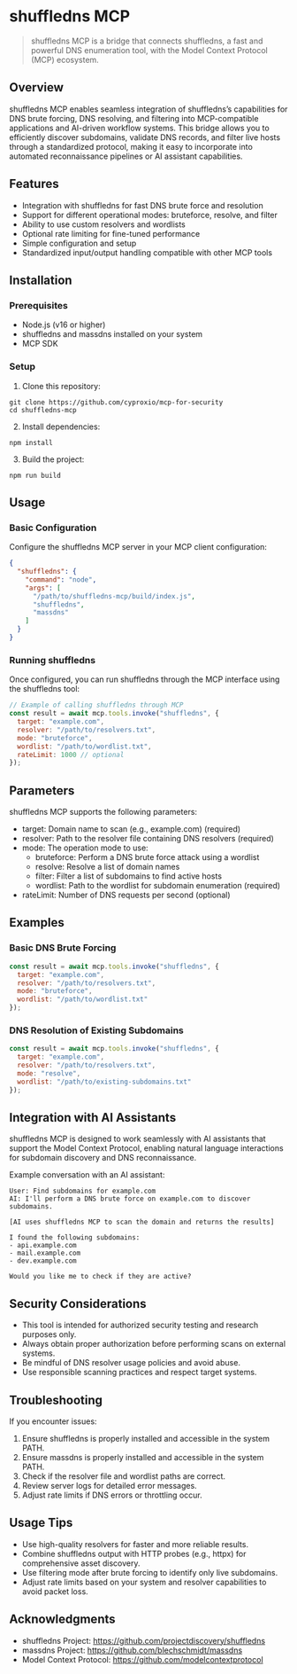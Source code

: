 # shuffledns MCP

> shuffledns MCP is a bridge that connects shuffledns, a fast and powerful DNS enumeration tool, with the Model Context Protocol (MCP) ecosystem.

## Overview

shuffledns MCP enables seamless integration of shuffledns’s capabilities for DNS brute forcing, DNS resolving, and filtering into MCP-compatible applications and AI-driven workflow systems. This bridge allows you to efficiently discover subdomains, validate DNS records, and filter live hosts through a standardized protocol, making it easy to incorporate into automated reconnaissance pipelines or AI assistant capabilities.

## Features

- Integration with shuffledns for fast DNS brute force and resolution
- Support for different operational modes: bruteforce, resolve, and filter
- Ability to use custom resolvers and wordlists
- Optional rate limiting for fine-tuned performance
- Simple configuration and setup
- Standardized input/output handling compatible with other MCP tools

## Installation

### Prerequisites

- Node.js (v16 or higher)
- shuffledns and massdns installed on your system
- MCP SDK

### Setup

1. Clone this repository:
 ```
 git clone https://github.com/cyproxio/mcp-for-security
 cd shuffledns-mcp
 ```

2. Install dependencies:
 ```
 npm install
 ```

3. Build the project:
 ```
 npm run build
 ```

## Usage

### Basic Configuration

Configure the shuffledns MCP server in your MCP client configuration:

```json
{
  "shuffledns": {
    "command": "node",
    "args": [
      "/path/to/shuffledns-mcp/build/index.js",
      "shuffledns",
      "massdns"
    ]
  }
}
```

### Running shuffledns

Once configured, you can run shuffledns through the MCP interface using the shuffledns tool:

```javascript
// Example of calling shuffledns through MCP
const result = await mcp.tools.invoke("shuffledns", {
  target: "example.com",
  resolver: "/path/to/resolvers.txt",
  mode: "bruteforce",
  wordlist: "/path/to/wordlist.txt",
  rateLimit: 1000 // optional
});

```

## Parameters

shuffledns MCP supports the following parameters:
- target: Domain name to scan (e.g., example.com) (required)
- resolver: Path to the resolver file containing DNS resolvers (required)
- mode: The operation mode to use:
  - bruteforce: Perform a DNS brute force attack using a wordlist
  - resolve: Resolve a list of domain names
  - filter: Filter a list of subdomains to find active hosts
  - wordlist: Path to the wordlist for subdomain enumeration (required)
- rateLimit: Number of DNS requests per second (optional)

## Examples

### Basic DNS Brute Forcing

```javascript
const result = await mcp.tools.invoke("shuffledns", {
  target: "example.com",
  resolver: "/path/to/resolvers.txt",
  mode: "bruteforce",
  wordlist: "/path/to/wordlist.txt"
});
```

### DNS Resolution of Existing Subdomains

```javascript
const result = await mcp.tools.invoke("shuffledns", {
  target: "example.com",
  resolver: "/path/to/resolvers.txt",
  mode: "resolve",
  wordlist: "/path/to/existing-subdomains.txt"
});
```

## Integration with AI Assistants

shuffledns MCP is designed to work seamlessly with AI assistants that support the Model Context Protocol, enabling natural language interactions for subdomain discovery and DNS reconnaissance.

Example conversation with an AI assistant:

```
User: Find subdomains for example.com
AI: I'll perform a DNS brute force on example.com to discover subdomains.

[AI uses shuffledns MCP to scan the domain and returns the results]

I found the following subdomains:
- api.example.com
- mail.example.com
- dev.example.com

Would you like me to check if they are active?
```

## Security Considerations

- This tool is intended for authorized security testing and research purposes only.
- Always obtain proper authorization before performing scans on external systems.
- Be mindful of DNS resolver usage policies and avoid abuse.
- Use responsible scanning practices and respect target systems.


## Troubleshooting

If you encounter issues:

1.	Ensure shuffledns is properly installed and accessible in the system PATH.
2.  Ensure massdns is properly installed and accessible in the system PATH.
3.	Check if the resolver file and wordlist paths are correct.
4.	Review server logs for detailed error messages.
5.	Adjust rate limits if DNS errors or throttling occur.


## Usage Tips

- Use high-quality resolvers for faster and more reliable results.
- Combine shuffledns output with HTTP probes (e.g., httpx) for comprehensive asset discovery.
- Use filtering mode after brute forcing to identify only live subdomains.
- Adjust rate limits based on your system and resolver capabilities to avoid packet loss.

## Acknowledgments

- shuffledns Project: https://github.com/projectdiscovery/shuffledns
- massdns Project: https://github.com/blechschmidt/massdns
- Model Context Protocol: https://github.com/modelcontextprotocol